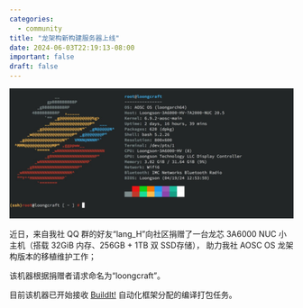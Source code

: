 ```yaml
---
categories:
  - community
title: "龙架构新构建服务器上线"
date: 2024-06-03T22:19:13-08:00
important: false
draft: false
---
```

![](/assets/news/2024-06-02-new-loongarch64-build-server.jpg)

近日，来自我社 QQ 群的好友“lang_H”向社区捐赠了一台龙芯 3A6000 NUC 小主机（搭载 32GiB 内存、256GB + 1TB 双 SSD存储），
助力我社 AOSC OS 龙架构版本的移植维护工作；

该机器根据捐赠者请求命名为“loongcraft”。

目前该机器已开始接收 [BuildIt!](https://github.com/AOSC-Dev/buildit) 自动化框架分配的编译打包任务。